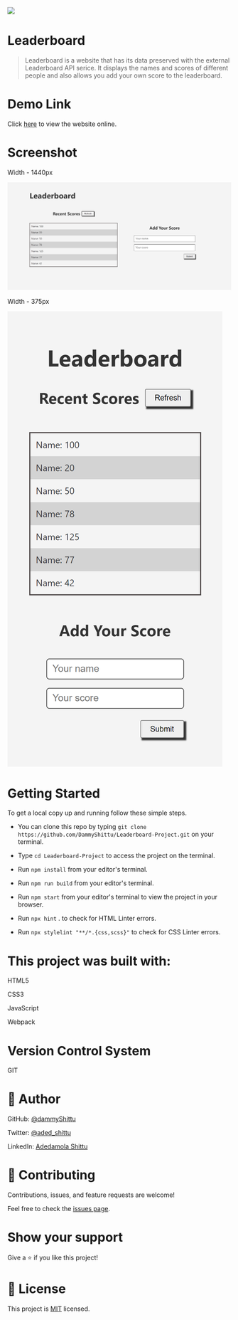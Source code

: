 ![](https://img.shields.io/badge/Microverse-blueviolet)

# Leaderboard

> Leaderboard is a website that has its data preserved with the external Leaderboard API serice. It displays the names and scores of different people and also allows you add your own score to the leaderboard.

# Demo Link

Click [here](https://dammyshittu.github.io/Leaderboard-Project/dist/) to view the website online.
# Screenshot

Width - 1440px

![Image of the desktop view](./src/img/desktop-screenshot.png)

Width - 375px

![Image of the mobile view](./src/img/mobile-screenshot.png)

# Getting Started

To get a local copy up and running follow these simple steps.

- You can clone this repo by typing `git clone https://github.com/DammyShittu/Leaderboard-Project.git` on your terminal.

- Type `cd Leaderboard-Project` to access the project on the terminal.
  
- Run `npm install` from your editor's terminal.

- Run `npm run build` from your editor's terminal.

- Run `npm start` from your editor's terminal to view the project in your browser.

- Run `npx hint` . to check for HTML Linter errors.

- Run `npx stylelint "**/*.{css,scss}"` to check for CSS Linter errors.


# This project was built with:

HTML5

CSS3

JavaScript

Webpack

# Version Control System

GIT

# 👤 Author

GitHub: [@dammyShittu](https://github.com/DammyShittu/)

Twitter: [@aded_shittu](https://twitter.com/aded_shittu/)

LinkedIn: [Adedamola Shittu](linkedin.com/in/adedamola-shittu-3ab465172/)

# 🤝 Contributing

Contributions, issues, and feature requests are welcome!

Feel free to check the [issues page](https://github.com/DammyShittu/Leaderboard-Project/issues).

# Show your support

Give a ⭐️ if you like this project!

# 📝 License

This project is [MIT](LICENSE) licensed.
